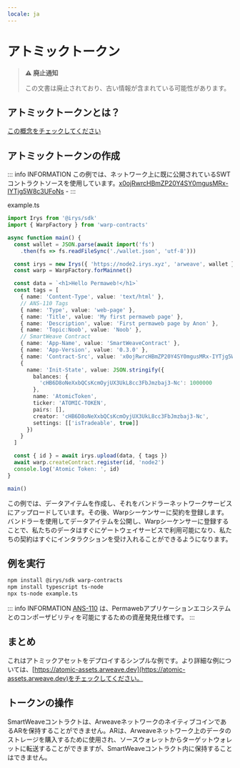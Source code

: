 ```yaml
---
locale: ja
---
```

# アトミックトークン

> **⚠️ 廃止通知**
>
> この文書は廃止されており、古い情報が含まれている可能性があります。

## アトミックトークンとは？

[この概念をチェックしてください](../../concepts/atomic-tokens.md)

## アトミックトークンの作成

::: info INFORMATION
この例では、ネットワーク上に既に公開されているSWTコントラクトソースを使用しています。[x0ojRwrcHBmZP20Y4SY0mgusMRx-IYTjg5W8c3UFoNs](https://sonar.warp.cc/#/app/source/x0ojRwrcHBmZP20Y4SY0mgusMRx-IYTjg5W8c3UFoNs#) -
:::

example.ts

```ts
import Irys from '@irys/sdk'
import { WarpFactory } from 'warp-contracts'

async function main() {
  const wallet = JSON.parse(await import('fs')
    .then(fs => fs.readFileSync('./wallet.json', 'utf-8')))

  const irys = new Irys({ 'https://node2.irys.xyz', 'arweave', wallet })
  const warp = WarpFactory.forMainnet()

  const data = `<h1>Hello Permaweb!</h1>`
  const tags = [
    { name: 'Content-Type', value: 'text/html' },
    // ANS-110 Tags
    { name: 'Type', value: 'web-page' },
    { name: 'Title', value: 'My first permaweb page' },
    { name: 'Description', value: 'First permaweb page by Anon' },
    { name: 'Topic:Noob', value: 'Noob' },
    // SmartWeave Contract
    { name: 'App-Name', value: 'SmartWeaveContract' },
    { name: 'App-Version', value: '0.3.0' },
    { name: 'Contract-Src', value: 'x0ojRwrcHBmZP20Y4SY0mgusMRx-IYTjg5W8c3UFoNs' },
    {
      name: 'Init-State', value: JSON.stringify({
        balances: {
          'cHB6D8oNeXxbQCsKcmOyjUX3UkL8cc3FbJmzbaj3-Nc': 1000000
        },
        name: 'AtomicToken',
        ticker: 'ATOMIC-TOKEN',
        pairs: [],
        creator: 'cHB6D8oNeXxbQCsKcmOyjUX3UkL8cc3FbJmzbaj3-Nc',
        settings: [['isTradeable', true]]
      })
    }
  ]

  const { id } = await irys.upload(data, { tags })
  await warp.createContract.register(id, 'node2')
  console.log('Atomic Token: ', id)
}

main()
```

この例では、データアイテムを作成し、それをバンドラーネットワークサービスにアップロードしています。その後、Warpシーケンサーに契約を登録します。バンドラーを使用してデータアイテムを公開し、Warpシーケンサーに登録することで、私たちのデータはすぐにゲートウェイサービスで利用可能になり、私たちの契約はすぐにインタラクションを受け入れることができるようになります。

## 例を実行

```sh
npm install @irys/sdk warp-contracts
npm install typescript ts-node
npx ts-node example.ts
```

::: info INFORMATION
[ANS-110](https://github.com/ArweaveTeam/arweave-standards/blob/master/ans/ANS-110.md) は、Permawebアプリケーションエコシステムとのコンポーザビリティを可能にするための資産発見仕様です。
:::

## まとめ

これはアトミックアセットをデプロイするシンプルな例です。より詳細な例については、[https://atomic-assets.arweave.dev](https://atomic-assets.arweave.dev)をチェックしてください。

## トークンの操作

SmartWeaveコントラクトは、ArweaveネットワークのネイティブコインであるARを保持することができません。ARは、Arweaveネットワーク上のデータのストレージを購入するために使用され、ソースウォレットからターゲットウォレットに転送することができますが、SmartWeaveコントラクト内に保持することはできません。